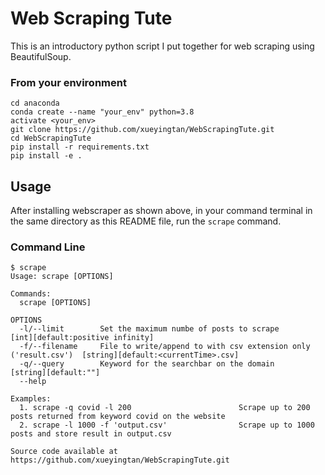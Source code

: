 # Web Scraping Tute

This is an introductory python script I put together for web scraping using BeautifulSoup. 

### From your environment
```
cd anaconda
conda create --name "your_env" python=3.8
activate <your_env>
git clone https://github.com/xueyingtan/WebScrapingTute.git
cd WebScrapingTute
pip install -r requirements.txt
pip install -e .
```

## Usage

After installing webscraper as shown above, in your command terminal in the same directory
as this README file, run the `scrape` command.

### Command Line
```
$ scrape
Usage: scrape [OPTIONS]

Commands:
  scrape [OPTIONS]      

OPTIONS
  -l/--limit        Set the maximum numbe of posts to scrape                           [int][default:positive infinity]
  -f/--filename     File to write/append to with csv extension only ('result.csv')  [string][default:<currentTime>.csv]
  -q/--query        Keyword for the searchbar on the domain                                        [string][default:""]
  --help

Examples:
  1. scrape -q covid -l 200                        Scrape up to 200 posts returned from keyword covid on the website
  2. scrape -l 1000 -f 'output.csv'                Scrape up to 1000 posts and store result in output.csv

Source code available at https://github.com/xueyingtan/WebScrapingTute.git
